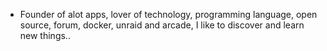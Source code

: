 - Founder of alot apps, lover of technology, programming language, open source, forum, docker, unraid and arcade, I like to discover and learn new things..
  <br>































































































































































































































































































